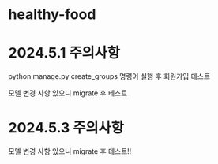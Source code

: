 # healthy-food
<h1>2024.5.1 주의사항</h1>
python manage.py create_groups 명령어 실행 후 회원가입 테스트

모델 변경 사항 있으니 migrate 후 테스트

<h1>2024.5.3 주의사항</h1>
모델 변경 사항 있으니 migrate 후 테스트!!
